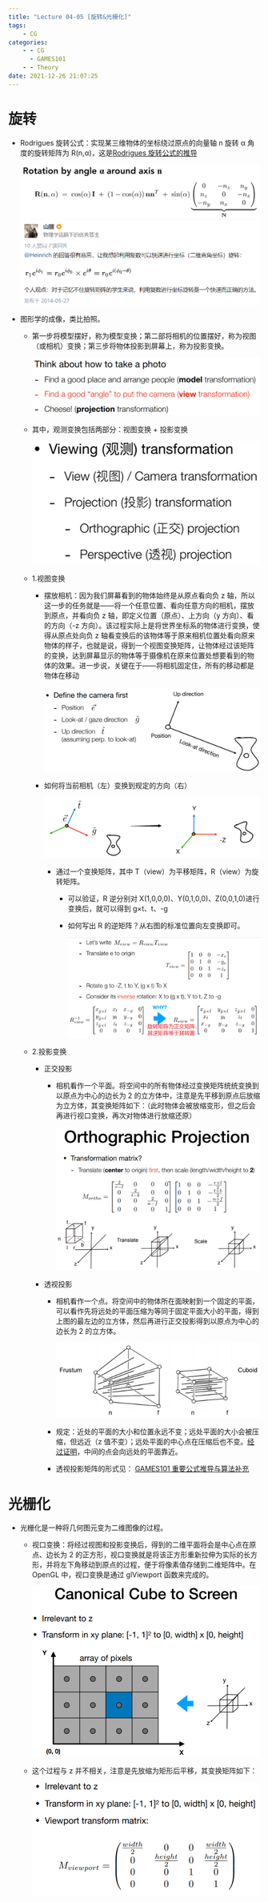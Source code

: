 ```yaml
---
title: "Lecture 04-05 [旋转&光栅化]"
tags:
    - CG
categories:
    - - CG
      - GAMES101
    - - Theory
date: 2021-12-26 21:07:25
---
```


# 旋转

-   Rodrigues 旋转公式：实现某三维物体的坐标绕过原点的向量轴 n 旋转 α 角度的旋转矩阵为 R(n,α)，这是[Rodrigues 旋转公式的推导](https://dreamfields.github.io/2021/08/06/GAMES101%E9%87%8D%E8%A6%81%E5%85%AC%E5%BC%8F%E6%8E%A8%E5%AF%BC%E8%A1%A5%E5%85%85/#Rodrigues%E6%97%8B%E8%BD%AC%E5%85%AC%E5%BC%8F)

    ![](Lecture-04-05-旋转&光栅化/11e15ed4-a5a4-4d8f-9548-8ea3a666bc1e-11709514.jpg)
    ![](Lecture-04-05-旋转&光栅化/c07cae47-379d-4cf9-be8e-c374a6d6d84a-11709514.jpg)

-   图形学的成像，类比拍照。

    -   第一步将模型摆好，称为模型变换；第二部将相机的位置摆好，称为视图（或相机）变换；第三步将物体投影到屏幕上，称为投影变换。

        ![](Lecture-04-05-旋转&光栅化/b4c37547-b653-4143-9757-fa34a446a312-11709514.jpg)

    -   其中，观测变换包括两部分：视图变换 \+ 投影变换

        ![](Lecture-04-05-旋转&光栅化/aa77ced8-dfb8-4956-9bd1-abeb8ca11b24-11709514.jpg)

    -   1.视图变换

        -   摆放相机：因为我们屏幕看到的物体始终是从原点看向负 z 轴，所以这一步的任务就是——将一个任意位置、看向任意方向的相机，摆放到原点，并看向负 z 轴，即定义位置（原点）、上方向（y 方向）、看的方向（-z 方向）。该过程实际上是将世界坐标系的物体进行变换，使得从原点处向负 z 轴看变换后的该物体等于原来相机位置处看向原来物体的样子，也就是说，得到一个视图变换矩阵，让物体经过该矩阵的变换，达到屏幕显示的物体等于摄像机在原来位置处想要看到的物体的效果。进一步说，关键在于——将相机固定住，所有的移动都是物体在移动

            ![](Lecture-04-05-旋转&光栅化/15b83597-7bb1-4818-b44b-a790899a53f9-11709514.jpg)

        -   如何将当前相机（左）变换到规定的方向（右）

            ![](Lecture-04-05-旋转&光栅化/305737c0-7340-4837-aeb0-b4526b5f978a-11709514.jpg)

            -   通过一个变换矩阵，其中 T（view）为平移矩阵，R（view）为旋转矩阵。

                -   可以验证，R 逆分别对 X(1,0,0,0)、Y(0,1,0,0)、Z(0,0,1,0)进行变换后，就可以得到 g×t、t、-g
                -   如何写出 R 的逆矩阵？从右图的标准位置向左变换即可。

                    ![](Lecture-04-05-旋转&光栅化/6ea2e63d-54d3-40bc-9aa1-12e1db58e706-11709514.jpg)

    -   2.投影变换

        -   正交投影

            -   相机看作一个平面。将空间中的所有物体经过变换矩阵统统变换到以原点为中心的边长为 2 的立方体中，注意是先平移到原点后放缩为立方体，其变换矩阵如下：（此时物体会被放缩变形，但之后会再进行视口变换，再次对物体进行放缩还原）

                ![](Lecture-04-05-旋转&光栅化/cf838ce3-a04b-4e9c-a9ed-78c28f7bc83e-11709514.jpg)

        -   透视投影

            -   相机看作一个点。将空间中的物体所在面映射到一个固定的平面，可以看作先将远处的平面压缩为等同于固定平面大小的平面，得到上图的最左边的立方体，然后再进行正交投影得到以原点为中心的边长为 2 的立方体。

                ![](Lecture-04-05-旋转&光栅化/48860929-7010-4941-af7c-c7c3c3ae8f5c-11709514.jpg)

            -   规定：近处的平面的大小和位置永远不变；远处平面的大小会被压缩，但远近（z 值不变）；远处平面的中心点在压缩后也不变。[经过证明](https://dreamfields.github.io/2021/08/06/GAMES101%E9%87%8D%E8%A6%81%E5%85%AC%E5%BC%8F%E6%8E%A8%E5%AF%BC%E8%A1%A5%E5%85%85/)，中间的点会向远处的平面靠近。
            -   透视投影矩阵的形式见： [GAMES101 重要公式推导与算法补充](https://dreamfields.github.io/2021/08/06/GAMES101%E9%87%8D%E8%A6%81%E5%85%AC%E5%BC%8F%E6%8E%A8%E5%AF%BC%E8%A1%A5%E5%85%85/)

# 光栅化

-   光栅化是一种将几何图元变为二维图像的过程。

    -   视口变换：将经过视图和投影变换后，得到的二维平面将会是中心点在原点、边长为 2 的正方形，视口变换就是将该正方形重新拉伸为实际的长方形，并将左下角移动到原点的过程，便于将像素值存储到二维矩阵中。在 OpenGL 中，视口变换是通过 glViewport 函数来完成的。

        ![](Lecture-04-05-旋转&光栅化/6aba5f6a-94a1-4a3d-bd57-338475d7f0e1-11709514.jpg)

    -   这个过程与 z 并不相关，注意是先放缩为矩形后平移，其变换矩阵如下：

        ![](Lecture-04-05-旋转&光栅化/5b874574-796c-4b3c-8da2-03a6065a548a-11709514.jpg)
